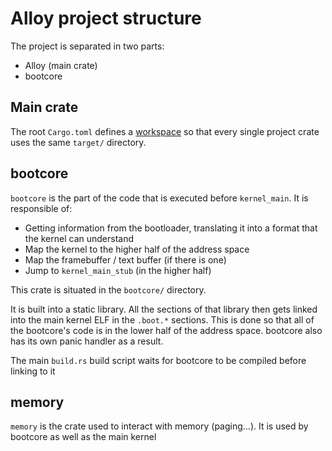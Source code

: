 # Alloy project structure

The project is separated in two parts:

- Alloy (main crate)
- bootcore

## Main crate

The root `Cargo.toml` defines a [workspace](https://doc.rust-lang.org/book/ch14-03-cargo-workspaces.html) so that every single project crate uses the same `target/` directory.

## bootcore

`bootcore` is the part of the code that is executed before `kernel_main`. It is responsible of:
- Getting information from the bootloader, translating it into a format that the kernel can understand
- Map the kernel to the higher half of the address space
- Map the framebuffer / text buffer (if there is one)
- Jump to `kernel_main_stub` (in the higher half)

This crate is situated in the `bootcore/` directory.

It is built into a static library. All the sections of that library then gets linked into the main kernel ELF in the `.boot.*` sections. This is done so that all of the bootcore's code is in the lower half of the address space. bootcore also has its own panic handler as a result.

The main `build.rs` build script waits for bootcore to be compiled before linking to it

## memory

`memory` is the crate used to interact with memory (paging...). It is used by bootcore as well as the main kernel
